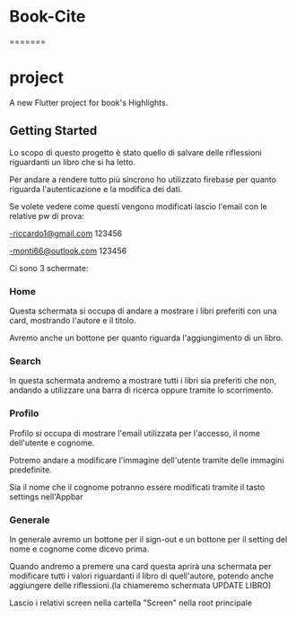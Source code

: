 # Book-Cite
=======
# project

A new Flutter project for book's Highlights.

## Getting Started

Lo scopo di questo progetto è stato quello di salvare delle riflessioni riguardanti un libro che si ha letto.

Per andare a rendere tutto più sincrono ho utilizzato firebase per quanto riguarda l'autenticazione e la modifica dei dati.

Se volete vedere come questi vengono modificati lascio l'email con le relative pw di prova:

-riccardo1@gmail.com 123456

-monti66@outlook.com 123456

Ci sono 3 schermate:

### Home
Questa schermata si occupa di andare a mostrare i libri preferiti con una card, mostrando l'autore e il titolo.

Avremo anche un bottone per quanto riguarda l'aggiungimento di un libro.

### Search
In questa schermata andremo a mostrare tutti i libri sia preferiti che non, andando a utilizzare una barra di ricerca oppure tramite lo scorrimento.

### Profilo
Profilo si occupa di mostrare l'email utilizzata per l'accesso, il nome dell'utente e cognome. 

Potremo andare a modificare l'immagine dell'utente tramite delle immagini predefinite.

Sia il nome che il cognome potranno essere modificati tramite il tasto settings nell'Appbar

### Generale
In generale avremo un bottone per il sign-out e un bottone per il setting del nome e cognome come dicevo prima.

Quando andremo a premere una card questa aprirà una schermata per modificare tutti i valori riguardanti il libro di quell'autore, potendo anche aggiungere 
delle riflessioni.(la chiameremo schermata UPDATE LIBRO)

Lascio i relativi screen nella cartella "Screen" nella root principale
